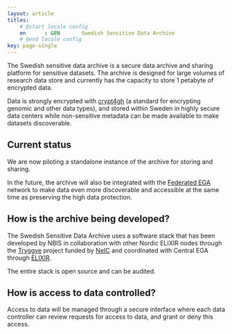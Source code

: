 ```yaml
---
layout: article
titles:
    # @start locale config
    en      : &EN       Swedish Sensitive Data Archive
    # @end locale config
key: page-single
---
```


The Swedish sensitive data archive is a secure data archive and
sharing platform for sensitive datasets. The archive is designed for
large volumes of research data store and currently has the capacity to
store 1 petabyte of encrypted data.

Data is strongly encrypted with
[crypt4gh](https://www.ga4gh.org/news/crypt4gh-a-secure-method-for-sharing-human-genetic-data/)
(a standard for encrypting genomic and other data types), and stored
within Sweden in highly secure data centers while non-sensitive
metadata can be made available to make datasets discoverable.

## Current status

We are now piloting a standalone instance of the archive for storing
and sharing.

In the future, the archive will also be integrated with the [Federated
EGA](https://ega-archive.org/federated) network to make data even more
discoverable and accessible at the same time as preserving the high
data protection.

## How is the archive being developed?

The Swedish Sensitive Data Archive uses a software stack that has been
developed by NBIS in collaboration with other Nordic ELIXIR nodes
through the [Tryggve](https://neic.no/tryggve2/) project funded by
[NeIC](https://neic.no/) and coordinated with Central EGA through
[ELIXIR](https://elixir-europe.org/communities/human-data).

The entire stack is open source and can be audited.

## How is access to data controlled?

Access to data will be managed through a secure interface where each
data controller can review requests for access to data, and grant or
deny this access.
